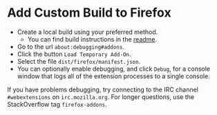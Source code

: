 # Add Custom Build to Firefox

- Create a local build using your preferred method.
  - You can find build instructions in the [readme](../README.md).
- Go to the url `about:debugging#addons`.
- Click the button `Load Temporary Add-On`.
- Select the file `dist/firefox/manifest.json`.
- You can optionally enable debugging, and click `Debug`, for a console window that logs all of the extension processes to a single console.

If you have problems debugging, try connecting to the IRC channel `#webextensions` on `irc.mozilla.org`.
For longer questions, use the StackOverflow tag `firefox-addons`.
